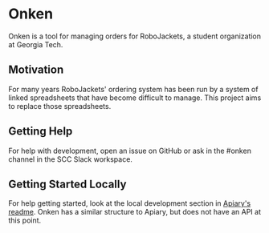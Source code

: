 Onken
=====

Onken is a tool for managing orders for RoboJackets, a student organization at Georgia Tech.

## Motivation

For many years RoboJackets' ordering system has been run by a system of linked spreadsheets that have become difficult to manage. This project aims to replace those spreadsheets.

## Getting Help
For help with development, open an issue on GitHub or ask in the #onken channel in the SCC Slack workspace.

## Getting Started Locally
For help getting started, look at the local development section in [Apiary's readme](https://github.com/RoboJackets/apiary/blob/master/README.md#getting-started-with-local-development). Onken has a similar structure to Apiary, but does not have an API at this point.
